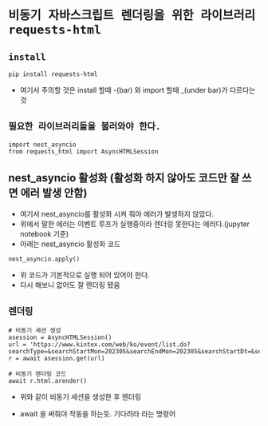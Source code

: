 # `비동기 자바스크립트 렌더링을 위한 라이브러리 requests-html`

## `install`

```
pip install requests-html
```
- 여기서 주의할 것은 install 할때 -(bar) 와 import 할때 _(under bar)가 다르다는 것 

## `필요한 라이브러리들을 불러와야 한다.`

```
import nest_asyncio
from requests_html import AsyncHTMLSession
```

## nest_asyncio 활성화 (활성화 하지 않아도 코드만 잘 쓰면 에러 발생 안함)

- 여기서 nest_asyncio를 활성화 시켜 줘야 에러가 발생하지 않았다.
- 위에서 말한 에러는 이벤트 루프가 실행중이라 렌더링 못한다는 에러다.(jupyter notebook 기준)
- 아래는 nest_asyncio 활성화 코드
```
nest_asyncio.apply()
```
- 위 코드가 기본적으로 실행 되어 있어야 한다.
- 다시 해보니 없어도 잘 렌더링 됐음

## `렌더링`

```
# 비동기 세션 생성
asession = AsyncHTMLSession()
url = 'https://www.kintex.com/web/ko/event/list.do?searchType=&searchStartMon=202305&searchEndMon=202305&searchStartDt=&searchEndDt='
r = await asession.get(url)

# 비동기 렌더링 코드
await r.html.arender()
```
- 위와 같이 비동기 세션을 생성한 후 렌더링

- await 을 써줘야 작동을 하는듯. 기다려라 라는 명령어